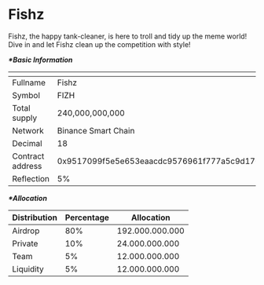 # Fishz

Fishz, the happy tank-cleaner, is here to troll and tidy up the meme world! Dive in and let Fishz clean up the competition with style!

_**\*Basic Information**_

<table data-header-hidden><thead><tr><th width="189"></th><th></th></tr></thead><tbody><tr><td>Fullname</td><td>Fishz</td></tr><tr><td>Symbol</td><td>FIZH</td></tr><tr><td>Total supply</td><td>240,000,000,000</td></tr><tr><td>Network</td><td>Binance Smart Chain</td></tr><tr><td>Decimal</td><td>18</td></tr><tr><td>Contract address</td><td>0x9517099f5e5e653eaacdc9576961f777a5c9d170</td></tr><tr><td>Reflection</td><td>5%</td></tr></tbody></table>

_**\*Allocation**_

| Distribution | Percentage | Allocation      |
| ------------ | ---------- | --------------- |
| Airdrop      | 80%        | 192.000.000.000 |
| Private      | 10%        | 24.000.000.000  |
| Team         | 5%         | 12.000.000.000  |
| Liquidity    | 5%         | 12.000.000.000  |
